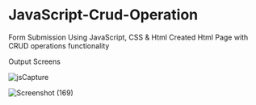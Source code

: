 # JavaScript-Crud-Operation
Form Submission Using JavaScript, CSS &amp; Html
Created Html Page with CRUD operations functionality

Output Screens

![jsCapture](https://user-images.githubusercontent.com/66914300/131905548-df5878da-4dc5-4f24-bf49-89d3399170a1.JPG)


![Screenshot (169)](https://user-images.githubusercontent.com/66914300/131905557-ec99cc31-20df-4704-b36f-3e44e9842a3b.png)

